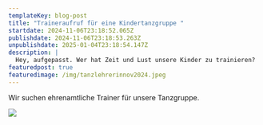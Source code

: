 ```yaml
---
templateKey: blog-post
title: "Traineraufruf für eine Kindertanzgruppe "
startdate: 2024-11-06T23:18:52.065Z
publishdate: 2024-11-06T23:18:53.263Z
unpublishdate: 2025-01-04T23:18:54.147Z
description: |
  Hey, aufgepasst. Wer hat Zeit und Lust unsere Kinder zu trainieren?
featuredpost: true
featuredimage: /img/tanzlehrerinnov2024.jpeg
---
```

Wir suchen ehrenamtliche Trainer für unsere Tanzgruppe.

![](/img/tanzlehrerinnov2024.jpeg)